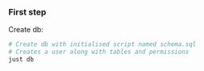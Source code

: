 
### First step
Create db:
```bash
# Create db with initialised script named schema.sql
# Creates a user along with tables and permissions
just db
```
